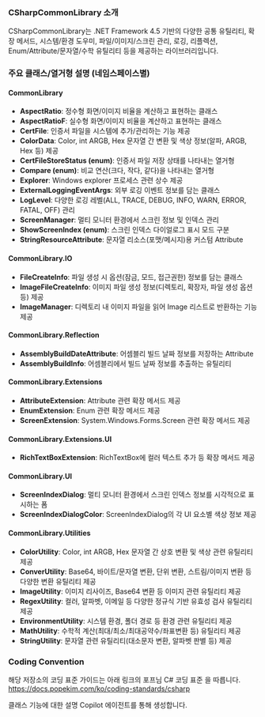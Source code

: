 ﻿### CSharpCommonLibrary 소개
CSharpCommonLibrary는 .NET Framework 4.5 기반의 다양한 공통 유틸리티, 확장 메서드, 시스템/환경 도우미, 파일/이미지/스크린 관리, 로깅, 리플렉션, Enum/Attribute/문자열/수학 유틸리티 등을 제공하는 라이브러리입니다.

### 주요 클래스/열거형 설명 (네임스페이스별)

#### CommonLibrary
- **AspectRatio**: 정수형 화면/이미지 비율을 계산하고 표현하는 클래스
- **AspectRatioF**: 실수형 화면/이미지 비율을 계산하고 표현하는 클래스
- **CertFile**: 인증서 파일을 시스템에 추가/관리하는 기능 제공
- **ColorData**: Color, int ARGB, Hex 문자열 간 변환 및 색상 정보(알파, ARGB, Hex 등) 제공
- **CertFileStoreStatus (enum)**: 인증서 파일 저장 상태를 나타내는 열거형
- **Compare (enum)**: 비교 연산(크다, 작다, 같다)을 나타내는 열거형
- **Explorer**: Windows explorer 프로세스 관련 상수 제공
- **ExternalLoggingEventArgs**: 외부 로깅 이벤트 정보를 담는 클래스
- **LogLevel**: 다양한 로깅 레벨(ALL, TRACE, DEBUG, INFO, WARN, ERROR, FATAL, OFF) 관리
- **ScreenManager**: 멀티 모니터 환경에서 스크린 정보 및 인덱스 관리
- **ShowScreenIndex (enum)**: 스크린 인덱스 다이얼로그 표시 모드 구분
- **StringResourceAttribute**: 문자열 리소스(포맷/메시지)용 커스텀 Attribute

#### CommonLibrary.IO
- **FileCreateInfo**: 파일 생성 시 옵션(잠금, 모드, 접근권한) 정보를 담는 클래스
- **ImageFileCreateInfo**: 이미지 파일 생성 정보(디렉토리, 확장자, 파일 생성 옵션 등) 제공
- **ImageManager**: 디렉토리 내 이미지 파일을 읽어 Image 리스트로 반환하는 기능 제공

#### CommonLibrary.Reflection
- **AssemblyBuildDateAttribute**: 어셈블리 빌드 날짜 정보를 저장하는 Attribute
- **AssemblyBuildInfo**: 어셈블리에서 빌드 날짜 정보를 추출하는 유틸리티

#### CommonLibrary.Extensions
- **AttributeExtension**: Attribute 관련 확장 메서드 제공
- **EnumExtension**: Enum 관련 확장 메서드 제공
- **ScreenExtension**: System.Windows.Forms.Screen 관련 확장 메서드 제공

#### CommonLibrary.Extensions.UI
- **RichTextBoxExtension**: RichTextBox에 컬러 텍스트 추가 등 확장 메서드 제공

#### CommonLibrary.UI
- **ScreenIndexDialog**: 멀티 모니터 환경에서 스크린 인덱스 정보를 시각적으로 표시하는 폼
- **ScreenIndexDialogColor**: ScreenIndexDialog의 각 UI 요소별 색상 정보 제공

#### CommonLibrary.Utilities
- **ColorUtility**: Color, int ARGB, Hex 문자열 간 상호 변환 및 색상 관련 유틸리티 제공
- **ConverUtility**: Base64, 바이트/문자열 변환, 단위 변환, 스트림/이미지 변환 등 다양한 변환 유틸리티 제공
- **ImageUtility**: 이미지 리사이즈, Base64 변환 등 이미지 관련 유틸리티 제공
- **RegexUtility**: 컬러, 알파벳, 이메일 등 다양한 정규식 기반 유효성 검사 유틸리티 제공
- **EnvironmentUtility**: 시스템 환경, 폴더 경로 등 환경 관련 유틸리티 제공
- **MathUtility**: 수학적 계산(최대/최소/최대공약수/좌표변환 등) 유틸리티 제공
- **StringUtility**: 문자열 관련 유틸리티(대소문자 변환, 알파벳 판별 등) 제공

### Coding Convention   
해당 저장소의 코딩 표준 가이드는 아래 링크의 포프님 C# 코딩 표준 을 따릅니다.   
https://docs.popekim.com/ko/coding-standards/csharp

클래스 기능에 대한 설명 Copilot 에이전트를 통해 생성합니다.